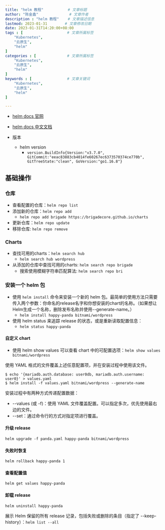 ```yaml
---
title: "helm 教程"           # 文章标题
author: "陈金鑫"              # 文章作者
description : "helm 教程"    # 文章描述信息
lastmod: 2023-01-31        # 文章修改日期
date: 2023-01-31T14:20:00+08:00
tags : [                    # 文章所属标签
    "Kubernetes",
    "云原生",
    "helm"
]
categories : [              # 文章所属标签
    "Kubernetes",
    "云原生",
    "helm"
]
keywords : [                # 文章关键词
    "Kubernetes",
    "云原生",
    "helm"
]

---
```

- [helm docs 官网](https://helm.sh/)
- [helm docs 中文文档](https://helm.sh/zh/docs/)

- 版本
    - helm version
        - `version.BuildInfo{Version:"v3.7.0", GitCommit:"eeac83883cb4014fe60267ec6373570374ce770b", GitTreeState:"clean", GoVersion:"go1.16.8"}`

## 基础操作
### 仓库
- 查看配置的仓库：`helm repo list`
- 添加新的仓库：`helm repo add`
    - `helm repo add brigade https://brigadecore.github.io/charts`
- 更新仓库：`helm repo update`
- 移除仓库: `helm repo remove`

### Charts
- 查找可用的charts：`helm search hub`
    - `helm search hub wordpress`
- 从添加的仓库中查找可用的charts: `helm search repo brigade`
    - 搜索使用模糊字符串匹配算法: `helm search repo bri`

### 安装一个 helm 包
- 使用 `helm install` 命令来安装一个新的 helm 包。最简单的使用方法只需要传入两个参数：你命名的release名字和你想安装的chart的名称。（如果想让Helm生成一个名称，删除发布名称并使用--generate-name。）
    - `helm install happy-panda bitnami/wordpress`
- 使用 helm status 来追踪 release 的状态，或是重新读取配置信息：
    - `helm status happy-panda`

#### 自定义 chart
- 使用 helm show values 可以查看 chart 中的可配置选项：`helm show values bitnami/wordpress`

使用 YAML 格式的文件覆盖上述任意配置项，并在安装过程中使用该文件。
```
$ echo '{mariadb.auth.database: user0db, mariadb.auth.username: user0}' > values.yaml
$ helm install -f values.yaml bitnami/wordpress --generate-name
```
安装过程中有两种方式传递配置数据：

- --values (或 -f)：使用 YAML 文件覆盖配置。可以指定多次，优先使用最右边的文件。
- --set：通过命令行的方式对指定项进行覆盖。

#### 升级 release
```
helm upgrade -f panda.yaml happy-panda bitnami/wordpress
```
#### 失败时恢复
```
helm rollback happy-panda 1
```

#### 查看配置值
`helm get values happy-panda`

#### 卸载 release
```
helm uninstall happy-panda
```

展示 Helm 保留的所有 release 记录，包括失败或删除的条目（指定了 --keep-history）：`helm list --all`

